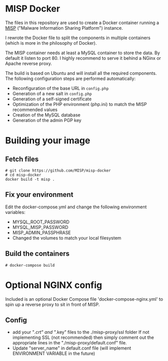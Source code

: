 MISP Docker
===========

The files in this repository are used to create a Docker container running a [MISP](http://www.misp-project.org) ("Malware Information Sharing Platform") instance.

I rewrote the Docker file to split the components in multiple containers (which is more in the philosophy of Docker).

The MISP container needs at least a MySQL container to store the data. By default it listen to port 80. I highly recommend to serve it behind a NGinx or Apache reverse proxy.

The build is based on Ubuntu and will install all the required components. The following configuration steps are performed automatically:
* Reconfiguration of the base URL in `config.php`
* Generation of a new salt in `config.php`
* Generation of a self-signed certificate
* Optimization of the PHP environment (php.ini) to match the MISP recommended values
* Creation of the MySQL database
* Generation of the admin PGP key

# Building your image

## Fetch files
```
# git clone https://github.com/MISP/misp-docker
# cd misp-docker
docker build -t misp .
```
## Fix your environment
Edit the docker-compose.yml and change the following environment variables:
* MYSQL_ROOT_PASSWORD
* MYSQL_MISP_PASSWORD
* MISP_ADMIN_PASSPHRASE
* Changed the volumes to match your local filesystem

## Build the containers
```
# docker-compose build
```


# Optional NGINX config

Included is an optional Docker Compose file 'docker-compose-nginx.yml' to spin up a reverse proxy to sit in front of MISP.

## Config
* add your "*.crt" and "*.key" files to the ./misp-proxy/ssl folder
If not implementing SSL (not recommended) then simply comment out the appropriate lines in the "./misp-proxy/default.conf" file.
* Update "server_name" in default.conf file (will implement ENVIRONMENT VARIABLE in the future)
